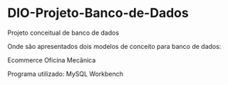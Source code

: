 # DIO-Projeto-Banco-de-Dados

Projeto conceitual de banco de dados 

Onde são apresentados dois modelos de conceito para banco de dados:

Ecommerce
Oficina Mecânica


Programa utilizado:
MySQL Workbench 
